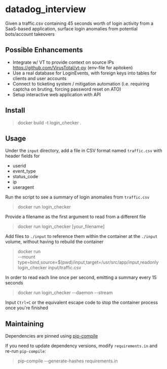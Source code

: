 # datadog_interview
Given a traffic.csv containing 45 seconds worth of login activity from a SaaS-based application, surface login anomalies from potential bots/account takeovers

## Possible Enhancements
- Integrate w/ VT to provide context on source IPs https://github.com/VirusTotal/vt-py (env-file for apitoken)
- Use a real database for LoginEvents, with foreign keys into tables for clients and user accounts
- Connect to ticketing system / mitigation automation (i.e. requiring captcha on bruting, forcing password reset on ATO)
- Setup interactive web application with API


## Install

> docker build -t login_checker .

## Usage

Under the `input` directory, add a file in CSV format named `traffic.csv` with header fields for
- userid
- event_type
- status_code
- ip
- useragent


Run the script to see a summary of login anomalies from `traffic.csv`
> docker run login_checker

Provide a filename as the first argument to read from a different file

> docker run login_checker [your_filename]

Add files to `./input` to reference them within the container at the `./input` volume, without having to rebuild the container

> docker run \
--mount type=bind,source=$(pwd)/input,target=/usr/src/app/input,readonly \
login_checker input/traffic.csv

In order to read each line once per second, emitting a summary every 15 seconds

> docker run login_checker --daemon --stream

Input `Ctrl+C` or the equivalent escape code to stop the container process once you're finished

## Maintaining

Dependencies are pinned using [pip-compile](https://github.com/jazzband/pip-tools#example-usage-for-pip-compile)

If you need to update dependency versions, modify `requirements.in` and re-run `pip-compile`:

> pip-compile --generate-hashes requirements.in
